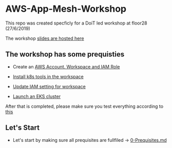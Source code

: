 # AWS-App-Mesh-Workshop

This repo was created specficly for a DoiT led workshop at floor28 (27/6/2019)

The workshop [slides are hosted here](https://docs.google.com/presentation/d/1Yc6MjF2GtGCkcqfkMoj44mZC8Oq4N2MY-GEwa07FpSE/edit?usp=sharing)


## The workshop has some prequisties

- Create an [AWS Account. Workspace and IAM Role](https://eksworkshop.com/prerequisites/self_paced/)

- [Install k8s tools in the workspace](https://eksworkshop.com/prerequisites/k8stools/)

- [Update IAM setting for workspace](https://eksworkshop.com/prerequisites/workspaceiam/)

- [Launch an EKS cluster](https://eksworkshop.com/eksctl/launcheks/#create-eks-cluster-1)

After that is completed, please make sure you test everything according to [this](https://eksworkshop.com/eksctl/test/)


## Let's Start

- Let's start by making sure all prequisites are fullfiled -> [0-Prequisites.md](0-Prequisites.md)
